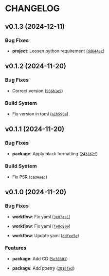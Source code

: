 # CHANGELOG


## v0.1.3 (2024-12-11)

### Bug Fixes

- **project**: Loosen python requirement
  ([`dd644ec`](https://github.com/balaustrada/ufcscraper/commit/dd644ec1e0019fff6f684a04731be40764038527))


## v0.1.2 (2024-11-20)

### Bug Fixes

- Correct version
  ([`566b1e5`](https://github.com/balaustrada/ufcscraper/commit/566b1e5659cd8b79a5721723a177b95a4c7d3321))

### Build System

- Fix version in toml
  ([`a1b590e`](https://github.com/balaustrada/ufcscraper/commit/a1b590ef61d155c0ea6933699a9410c77a2a9913))


## v0.1.1 (2024-11-20)

### Bug Fixes

- **package**: Apply black formatting
  ([`243162f`](https://github.com/balaustrada/ufcscraper/commit/243162f07dedf1e0680a5d16cdd11b4ffc3d3a90))

### Build System

- Fix PSR
  ([`ca04aec`](https://github.com/balaustrada/ufcscraper/commit/ca04aec6e4d304f3ebddec302c59f268834bcae0))


## v0.1.0 (2024-11-20)

### Bug Fixes

- **workflow**: Fix yaml
  ([`3e07ae1`](https://github.com/balaustrada/ufcscraper/commit/3e07ae1abf429f40f1e9d06c4e77e21010bb971d))

- **workflow**: Fix yaml
  ([`fe0c80e`](https://github.com/balaustrada/ufcscraper/commit/fe0c80ed68cbf9f19b3cd1e305f8b88a7c2ff4a9))

- **workflow**: Update yaml
  ([`cdfee5e`](https://github.com/balaustrada/ufcscraper/commit/cdfee5efe7e6d877410c232a8bb92b7b8147d84a))

### Features

- **package**: Add CD
  ([`5e38601`](https://github.com/balaustrada/ufcscraper/commit/5e38601cc3ec0b83dc53ebaabefd74cfc8939d2e))

- **package**: Add poetry
  ([`2016fe2`](https://github.com/balaustrada/ufcscraper/commit/2016fe286a88a3a0c6df13cd88402f4b277182ad))

